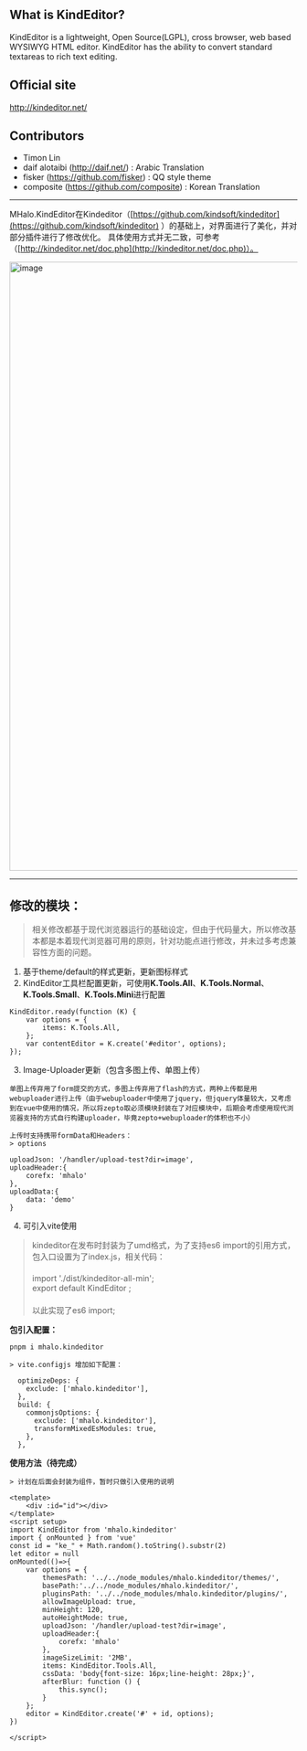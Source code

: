## What is KindEditor?

KindEditor is a lightweight, Open Source(LGPL), cross browser, web based WYSIWYG HTML editor. KindEditor has the ability to convert standard textareas to rich text editing.

## Official site
http://kindeditor.net/

## Contributors

* Timon Lin
* daif alotaibi (http://daif.net/) : Arabic Translation
* fisker (https://github.com/fisker) : QQ style theme
* composite (https://github.com/composite) : Korean Translation

___

MHalo.KindEditor在Kindeditor（[https://github.com/kindsoft/kindeditor](https://github.com/kindsoft/kindeditor) ）的基础上，对界面进行了美化，并对部分插件进行了修改优化。
具体使用方式并无二致，可参考（[http://kindeditor.net/doc.php](http://kindeditor.net/doc.php)）。


<img width="1066" alt="image" src="https://user-images.githubusercontent.com/19524115/190976990-6089d387-8886-4fda-b6ed-41a541d4ee5a.png">


---

## 修改的模块： 

> 相关修改都基于现代浏览器运行的基础设定，但由于代码量大，所以修改基本都是本着现代浏览器可用的原则，针对功能点进行修改，并未过多考虑兼容性方面的问题。

1. 基于theme/default的样式更新，更新图标样式
2. KindEditor工具栏配置更新，可使用**K.Tools.All**、**K.Tools.Normal**、**K.Tools.Small**、**K.Tools.Mini**进行配置
```
KindEditor.ready(function (K) {
    var options = {
        items: K.Tools.All,
    };
    var contentEditor = K.create('#editor', options);
});
```
3. Image-Uploader更新（包含多图上传、单图上传）
```
单图上传弃用了form提交的方式，多图上传弃用了flash的方式，两种上传都是用webuploader进行上传（由于webuploader中使用了jquery，但jquery体量较大，又考虑到在vue中使用的情况，所以将zepto取必须模块封装在了对应模块中，后期会考虑使用现代浏览器支持的方式自行构建uploader，毕竟zepto+webuploader的体积也不小）

上传时支持携带formData和Headers：
> options 

uploadJson: '/handler/upload-test?dir=image',
uploadHeader:{
    corefx: 'mhalo'
},
uploadData:{
    data: 'demo'
}
```
4. 可引入vite使用
>  kindeditor在发布时封装为了umd格式，为了支持es6 import的引用方式，包入口设置为了index.js，相关代码：  
　  
> import './dist/kindeditor-all-min';  
export default KindEditor ;    
　  
以此实现了es6 import;

**包引入配置：**
```
pnpm i mhalo.kindeditor

> vite.configjs 增加如下配置：

  optimizeDeps: {
    exclude: ['mhalo.kindeditor'], 
  },
  build: {
    commonjsOptions: { 
      exclude: ['mhalo.kindeditor'], 
      transformMixedEsModules: true,
    },
  },

```
**使用方法（待完成）**
```
> 计划在后面会封装为组件，暂时只做引入使用的说明

<template>
    <div :id="id"></div>
</template>
<script setup>
import KindEditor from 'mhalo.kindeditor'
import { onMounted } from 'vue'
const id = "ke_" + Math.random().toString().substr(2)
let editor = null
onMounted(()=>{
    var options = {
        themesPath: '../../node_modules/mhalo.kindeditor/themes/',
        basePath:'../../node_modules/mhalo.kindeditor/',
        pluginsPath: '../../node_modules/mhalo.kindeditor/plugins/',
        allowImageUpload: true,
        minHeight: 120,
        autoHeightMode: true,
        uploadJson: '/handler/upload-test?dir=image',
        uploadHeader:{
            corefx: 'mhalo'
        },
        imageSizeLimit: '2MB',
        items: KindEditor.Tools.All,
        cssData: 'body{font-size: 16px;line-height: 28px;}',
        afterBlur: function () {
            this.sync();
        }
    };
    editor = KindEditor.create('#' + id, options);
})

</script>

```
